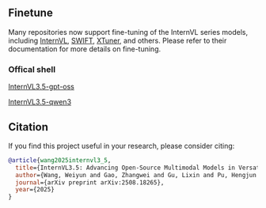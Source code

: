 ## Finetune

Many repositories now support fine-tuning of the InternVL series models, including [InternVL](https://github.com/OpenGVLab/InternVL), [SWIFT](https://github.com/modelscope/ms-swift), [XTuner](https://github.com/InternLM/xtuner), and others. Please refer to their documentation for more details on fine-tuning.

### Offical shell

[InternVL3.5-gpt-oss](https://github.com/OpenGVLab/InternVL/tree/main/internvl_chat_gpt_oss/shell/internvl3_5_gpt_oss)

[InternVL3.5-qwen3](https://github.com/OpenGVLab/InternVL/tree/main/internvl_chat_gpt_oss/shell/internvl3_5_qwen3)

## Citation

If you find this project useful in your research, please consider citing:

```BibTeX
@article{wang2025internvl3_5,
  title={InternVL3.5: Advancing Open-Source Multimodal Models in Versatility, Reasoning, and Efficiency},
  author={Wang, Weiyun and Gao, Zhangwei and Gu, Lixin and Pu, Hengjun and Cui, Long and Wei, Xingguang and Liu, Zhaoyang and Jing, Linglin and Ye, Shenglong and Shao, Jie and others},
  journal={arXiv preprint arXiv:2508.18265},
  year={2025}
}
```

<br>
<br>